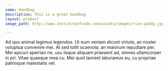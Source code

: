 ```yaml
---
name: Handbag
description: This is a great handbag
layout: product
image_path: http://www.instituteofcode.com/assets/images/rice-paddy.jpg

---
```


Ad quo animal legimus legendos. Ut eum veniam dicunt virtute, an noster voluptua convenire mei. At sed tollit scaevola, an maiorum repudiare per. Mei epicuri apeirian ne, usu iisque aliquam praesent ad, omnes ullamcorper in pri. Vitae quaeque mea cu. Mei quot laoreet laboramus eu, cu propriae patrioque maiestatis vel.
